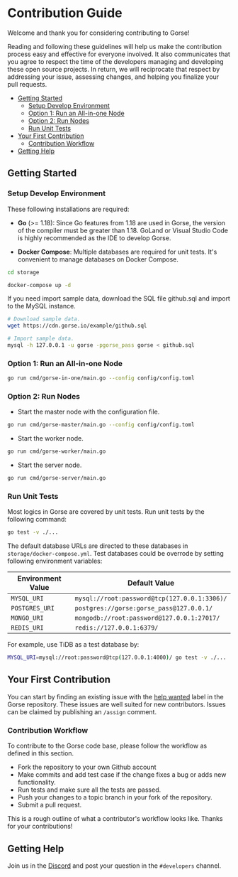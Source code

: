 # Contribution Guide

Welcome and thank you for considering contributing to Gorse!

Reading and following these guidelines will help us make the contribution process easy and effective for everyone involved. It also communicates that you agree to respect the time of the developers managing and developing these open source projects. In return, we will reciprocate that respect by addressing your issue, assessing changes, and helping you finalize your pull requests.

* [Getting Started](#getting-started)
  * [Setup Develop Environment](#setup-develop-environment)
  * [Option 1: Run an All-in-one Node](#option-1-run-an-all-in-one-node)
  * [Option 2: Run Nodes](#option-2-run-nodes)
  * [Run Unit Tests](#run-unit-tests)
* [Your First Contribution](#your-first-contribution)
  * [Contribution Workflow](#contribution-workflow)
* [Getting Help](#getting-help)

## Getting Started

### Setup Develop Environment

These following installations are required:

- **Go** (>= 1.18): Since Go features from 1.18 are used in Gorse, the version of the compiler must be greater than 1.18. GoLand or Visual Studio Code is highly recommended as the IDE to develop Gorse.

- **Docker Compose**: Multiple databases are required for unit tests. It's convenient to manage databases on Docker Compose.

```bash
cd storage

docker-compose up -d
```

If you need import sample data, download the SQL file github.sql and import to the MySQL instance.

```bash
# Download sample data.
wget https://cdn.gorse.io/example/github.sql

# Import sample data.
mysql -h 127.0.0.1 -u gorse -pgorse_pass gorse < github.sql
```

### Option 1: Run an All-in-one Node

```bash
go run cmd/gorse-in-one/main.go --config config/config.toml
```

### Option 2: Run Nodes

- Start the master node with the configuration file.

```bash
go run cmd/gorse-master/main.go --config config/config.toml
```

- Start the worker node.

```bash
go run cmd/gorse-worker/main.go 
```

- Start the server node.

```bash
go run cmd/gorse-server/main.go 
```

### Run Unit Tests

Most logics in Gorse are covered by unit tests. Run unit tests by the following command:

```bash
go test -v ./...
```

The default database URLs are directed to these databases in `storage/docker-compose.yml`. Test databases could be overrode by setting following environment variables:

| Environment Value | Default Value                                |
|-------------------|----------------------------------------------|
| `MYSQL_URI`       | `mysql://root:password@tcp(127.0.0.1:3306)/` |
| `POSTGRES_URI`    | `postgres://gorse:gorse_pass@127.0.0.1/`     |
| `MONGO_URI`       | `mongodb://root:password@127.0.0.1:27017/`   |
| `REDIS_URI`       | `redis://127.0.0.1:6379/`                    |

For example, use TiDB as a test database by:

```bash
MYSQL_URI=mysql://root:password@tcp(127.0.0.1:4000)/ go test -v ./...
```

## Your First Contribution

You can start by finding an existing issue with the [help wanted](https://github.com/zhenghaoz/gorse/issues?q=is%3Aopen+is%3Aissue+label%3A%22help+wanted%22) label in the Gorse repository. These issues are well suited for new contributors. Issues can be claimed by publishing an `/assign` comment.

### Contribution Workflow

To contribute to the Gorse code base, please follow the workflow as defined in this section.

- Fork the repository to your own Github account
- Make commits and add test case if the change fixes a bug or adds new functionality.
- Run tests and make sure all the tests are passed.
- Push your changes to a topic branch in your fork of the repository.
- Submit a pull request.

This is a rough outline of what a contributor's workflow looks like. Thanks for your contributions!

## Getting Help

Join us in the [Discord](https://discord.gg/x6gAtNNkAE) and post your question in the `#developers` channel.
